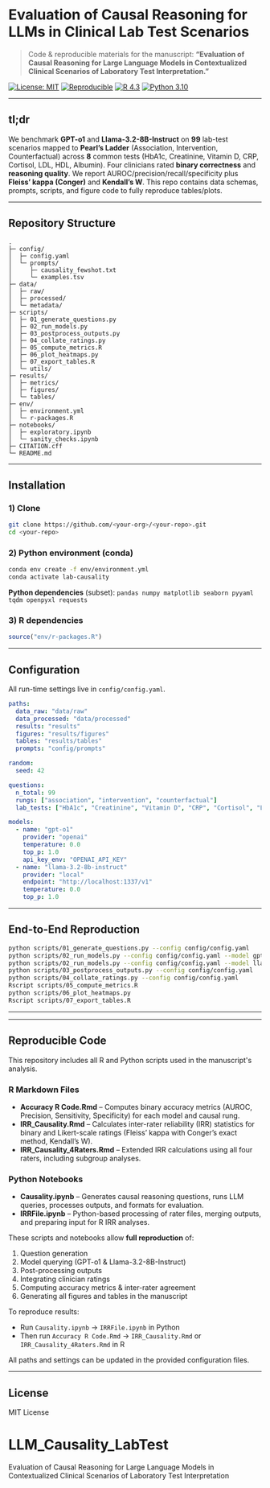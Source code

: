 # Evaluation of Causal Reasoning for LLMs in Clinical Lab Test Scenarios

> Code & reproducible materials for the manuscript: **“Evaluation of Causal Reasoning for Large Language Models in Contextualized Clinical Scenarios of Laboratory Test Interpretation.”**

[![License: MIT](https://img.shields.io/badge/License-MIT-green.svg)](#license) [![Reproducible](https://img.shields.io/badge/Reproducible-Yes-blue.svg)](#reproducibility--determinism) [![R 4.3](https://img.shields.io/badge/R-4.3+-blue)](#r-dependencies) [![Python 3.10](https://img.shields.io/badge/Python-3.10+-yellow)](#python-dependencies)

---

## tl;dr

We benchmark **GPT-o1** and **Llama-3.2-8B-Instruct** on **99** lab-test scenarios mapped to **Pearl’s Ladder** (Association, Intervention, Counterfactual) across **8** common tests (HbA1c, Creatinine, Vitamin D, CRP, Cortisol, LDL, HDL, Albumin). Four clinicians rated **binary correctness** and **reasoning quality**. We report AUROC/precision/recall/specificity plus **Fleiss’ kappa (Conger)** and **Kendall’s W**. This repo contains data schemas, prompts, scripts, and figure code to fully reproduce tables/plots.

---

## Repository Structure

```
.
├─ config/
│  ├─ config.yaml                
│  └─ prompts/
│     ├─ causality_fewshot.txt   
│     └─ examples.tsv            
├─ data/
│  ├─ raw/                       
│  ├─ processed/                 
│  └─ metadata/                  
├─ scripts/
│  ├─ 01_generate_questions.py   
│  ├─ 02_run_models.py           
│  ├─ 03_postprocess_outputs.py  
│  ├─ 04_collate_ratings.py      
│  ├─ 05_compute_metrics.R       
│  ├─ 06_plot_heatmaps.py        
│  ├─ 07_export_tables.R         
│  └─ utils/                     
├─ results/
│  ├─ metrics/
│  ├─ figures/
│  └─ tables/
├─ env/
│  ├─ environment.yml            
│  └─ r-packages.R               
├─ notebooks/
│  ├─ exploratory.ipynb
│  └─ sanity_checks.ipynb
├─ CITATION.cff
└─ README.md                     
```

---

## Installation

### 1) Clone

```bash
git clone https://github.com/<your-org>/<your-repo>.git
cd <your-repo>
```

### 2) Python environment (conda)

```bash
conda env create -f env/environment.yml
conda activate lab-causality
```

**Python dependencies** (subset): `pandas numpy matplotlib seaborn pyyaml tqdm openpyxl requests`

### 3) R dependencies

```r
source("env/r-packages.R")
```

---

## Configuration

All run-time settings live in `config/config.yaml`.

```yaml
paths:
  data_raw: "data/raw"
  data_processed: "data/processed"
  results: "results"
  figures: "results/figures"
  tables: "results/tables"
  prompts: "config/prompts"

random:
  seed: 42

questions:
  n_total: 99
  rungs: ["association", "intervention", "counterfactual"]
  lab_tests: ["HbA1c", "Creatinine", "Vitamin D", "CRP", "Cortisol", "LDL", "HDL", "Albumin"]

models:
  - name: "gpt-o1"
    provider: "openai"
    temperature: 0.0
    top_p: 1.0
    api_key_env: "OPENAI_API_KEY"
  - name: "llama-3.2-8b-instruct"
    provider: "local"
    endpoint: "http://localhost:1337/v1"
    temperature: 0.0
    top_p: 1.0
```

---

## End-to-End Reproduction

```bash
python scripts/01_generate_questions.py --config config/config.yaml
python scripts/02_run_models.py --config config/config.yaml --model gpt-o1
python scripts/02_run_models.py --config config/config.yaml --model llama-3.2-8b-instruct
python scripts/03_postprocess_outputs.py --config config/config.yaml
python scripts/04_collate_ratings.py --config config/config.yaml
Rscript scripts/05_compute_metrics.R
python scripts/06_plot_heatmaps.py
Rscript scripts/07_export_tables.R
```

---


---

## Reproducible Code

This repository includes all R and Python scripts used in the manuscript's analysis.

### **R Markdown Files**
- **Accuracy R Code.Rmd** – Computes binary accuracy metrics (AUROC, Precision, Sensitivity, Specificity) for each model and causal rung.
- **IRR_Causality.Rmd** – Calculates inter-rater reliability (IRR) statistics for binary and Likert-scale ratings (Fleiss’ kappa with Conger’s exact method, Kendall’s W).
- **IRR_Causality_4Raters.Rmd** – Extended IRR calculations using all four raters, including subgroup analyses.

### **Python Notebooks**
- **Causality.ipynb** – Generates causal reasoning questions, runs LLM queries, processes outputs, and formats for evaluation.
- **IRRFile.ipynb** – Python-based processing of rater files, merging outputs, and preparing input for R IRR analyses.

These scripts and notebooks allow **full reproduction** of:
1. Question generation
2. Model querying (GPT-o1 & Llama-3.2-8B-Instruct)
3. Post-processing outputs
4. Integrating clinician ratings
5. Computing accuracy metrics & inter-rater agreement
6. Generating all figures and tables in the manuscript

To reproduce results:
- Run `Causality.ipynb` → `IRRFile.ipynb` in Python
- Then run `Accuracy R Code.Rmd` → `IRR_Causality.Rmd` or `IRR_Causality_4Raters.Rmd` in R

All paths and settings can be updated in the provided configuration files.

---

## License

MIT License
# LLM_Causality_LabTest
Evaluation of Causal Reasoning for Large Language Models in Contextualized Clinical Scenarios of Laboratory Test Interpretation
